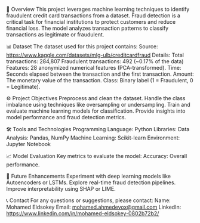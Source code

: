 🚀 Overview
This project leverages machine learning techniques to identify fraudulent credit card transactions from a dataset. Fraud detection is a critical task for financial institutions to protect customers and reduce financial loss. The model analyzes transaction patterns to classify transactions as legitimate or fraudulent.

📊 Dataset
The dataset used for this project contains:
Source: https://www.kaggle.com/datasets/mlg-ulb/creditcardfraud
Details:
Total transactions: 284,807
Fraudulent transactions: 492 (~0.17% of the data)
Features:
28 anonymized numerical features (PCA-transformed).
Time: Seconds elapsed between the transaction and the first transaction.
Amount: The monetary value of the transaction.
Class: Binary label (1 = Fraudulent, 0 = Legitimate).

⚙️ Project Objectives
Preprocess and clean the dataset.
Handle the class imbalance using techniques like oversampling or undersampling.
Train and evaluate machine learning models for classification.
Provide insights into model performance and fraud detection metrics.

🛠️ Tools and Technologies
Programming Language: Python
Libraries:
Data Analysis: Pandas, NumPy
Machine Learning: Scikit-learn
Environment: Jupyter Notebook

📈 Model Evaluation
Key metrics to evaluate the model:
Accuracy: Overall performance.

📌 Future Enhancements
Experiment with deep learning models like Autoencoders or LSTMs.
Explore real-time fraud detection pipelines.
Improve interpretability using SHAP or LIME.

📞 Contact
For any questions or suggestions, please contact:
Name: Mohamed Eldsokey
Email: mohamed.ahmedevox@gmail.com
LinkedIn: https://www.linkedin.com/in/mohamed-eldsokey-0802b72b2/

